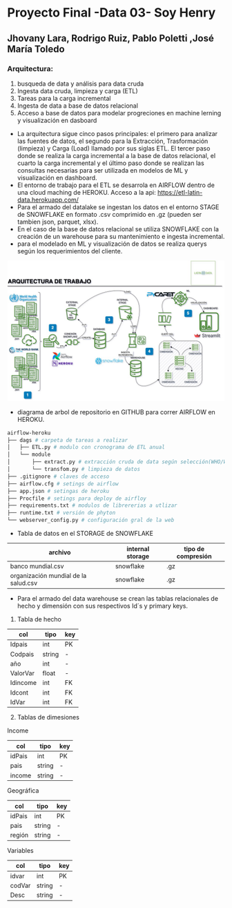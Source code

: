 # Proyecto Final -Data 03- Soy Henry
## Jhovany Lara, Rodrigo Ruiz, Pablo Poletti ,José María Toledo

### Arquitectura: 
1. busqueda de data y análisis para data cruda
2. Ingesta data cruda, limpieza y carga (ETL)
3. Tareas para la carga incremental
4.  Ingesta de data a base de datos relacional
5. Acceso a base de datos para modelar progreciones en machine lerning y visualización en dasboard

- La arquitectura sigue cinco pasos principales: el primero para analizar las fuentes de datos, el segundo para la Extracción, Trasformación (limpieza) y Carga (Load) llamado por sus siglas ETL. El tercer paso donde se realiza la carga incremental a la base de datos relacional, el cuarto la carga incremental y el último paso donde se realizan las consultas necesarias para ser utilizada en modelos de ML y visualización en dashboard.
- El entorno de trabajo para el ETL se desarrola en AIRFLOW dentro de una cloud maching de HEROKU. Acceso a la api: https://etl-latin-data.herokuapp.com/
- Para el armado del datalake se ingestan los datos en el entorno STAGE de SNOWFLAKE en formato .csv comprimido en .gz (pueden ser tambien json, parquet, xlsx).
- En el caso de la base de datos relacional se utiliza SNOWFLAKE con la creación de un warehouse para su mantenimiento e ingesta incremental.
- para el modelado en ML y visualización de datos se realiza querys según los requerimientos del cliente.

<img src="/imagenes/diagrama solo.jpg"/>


- diagrama de arbol de repositorio en GITHUB para correr AIRFLOW en HEROKU.

```bash
airflow-heroku
├── dags # carpeta de tareas a realizar
│   ├── ETL.py # modulo con cronograma de ETL anual
│   └── module
│       ├── extract.py # extracción cruda de data según selección(WHO/WB)
│       └── transfom.py # limpieza de datos
├── .gitignore # claves de acceso
├── airflow.cfg # setings de airflow
├── app.json # setingas de heroku
├── Procfile # setings para deploy de airfloy
├── requirements.txt # modulos de librererias a utlizar
├── runtime.txt # versión de phyton
└── webserver_config.py # configuración gral de la web 
```

- Tabla de datos en el STORAGE de SNOWFLAKE

| archivo                              | internal storage | tipo de compresión |
|--------------------------------------|------------------|--------------------|
| banco mundial.csv                    | snowflake        | .gz                |
| organización mundial de la salud.csv | snowflake        | .gz                |

- Para el armado del data warehouse se crean las tablas relacionales de hecho y dimensión con sus respectivos Id´s y primary keys.

1. Tabla de hecho

| col     | tipo   | key | 
|---------|--------|-----|
| Idpais  | int    | PK  |
| Codpais | string | -   |
| año     | int    | -   |
| ValorVar| float  | -   |
| Idincome| int    | FK  |
| Idcont  | int    | FK  |
| IdVar   | int    | FK  |

2. Tablas de dimesiones

Income

| col    | tipo   | key |
|--------|--------|-----|
| idPais | int    | PK  |
| pais   | string | -   |
| income | string | -   |

Geográfica

| col    | tipo   | key |
|--------|--------|-----|
| idPais | int    | PK  |
| pais   | string | -   |
| región | string | -   |

Variables

| col    | tipo   | key |
|--------|--------|-----|
| idvar  | int    | PK  |
| codVar | string | -   |
| Desc   | string | -   |

